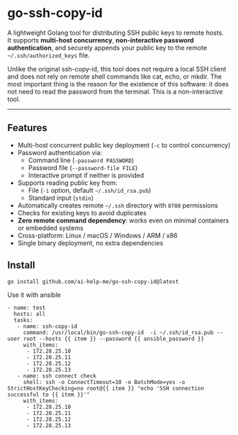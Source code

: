 # go-ssh-copy-id

A lightweight Golang tool for distributing SSH public keys to remote hosts.  
It supports **multi-host concurrency**, **non-interactive password authentication**, and securely appends your public key to the remote `~/.ssh/authorized_keys` file.

Unlike the original ssh-copy-id, this tool does not require a local SSH client and does not rely on remote shell commands like cat, echo, or mkdir. The most important thing is the reason for the existence of this software: it does not need to read the password from the terminal. This is a non-interactive tool.

---

## Features

- Multi-host concurrent public key deployment (`-c` to control concurrency)  
- Password authentication via:
  - Command line (`-password PASSWORD`)
  - Password file (`--password-file FILE`)
  - Interactive prompt if neither is provided  
- Supports reading public key from:
  - File (`-i` option, default `~/.ssh/id_rsa.pub`)
  - Standard input (`stdin`)  
- Automatically creates remote `~/.ssh` directory with `0700` permissions  
- Checks for existing keys to avoid duplicates  
- **Zero remote command dependency**: works even on minimal containers or embedded systems  
- Cross-platform: Linux / macOS / Windows / ARM / x86  
- Single binary deployment, no extra dependencies  

## Install
 
```
go install github.com/ai-help-me/go-ssh-copy-id@latest
```

Use it with ansible
```
- name: test
  hosts: all
  tasks:
   - name: ssh-copy-id
     command: /usr/local/bin/go-ssh-copy-id  -i ~/.ssh/id_rsa.pub --user root --hosts {{ item }} --password {{ ansible_password }}
     with_items:
      - 172.28.25.10
      - 172.28.25.11
      - 172.28.25.12
      - 172.28.25.13
   - name: ssh connect check
     shell: ssh -o ConnectTimeout=10 -o BatchMode=yes -o StrictHostKeyChecking=no root@{{ item }} "echo 'SSH connection successful to {{ item }}'"
     with_items:
      - 172.28.25.10
      - 172.28.25.11
      - 172.28.25.12
      - 172.28.25.13
```
